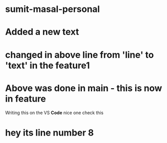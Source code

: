 # sumit-masal-personal

# Added a new text

# changed in above line from 'line'  to 'text' in the feature1
# Above was done in main - this is now in feature
Writing this on the VS **Code** nice one
check this
# hey its line number 8
